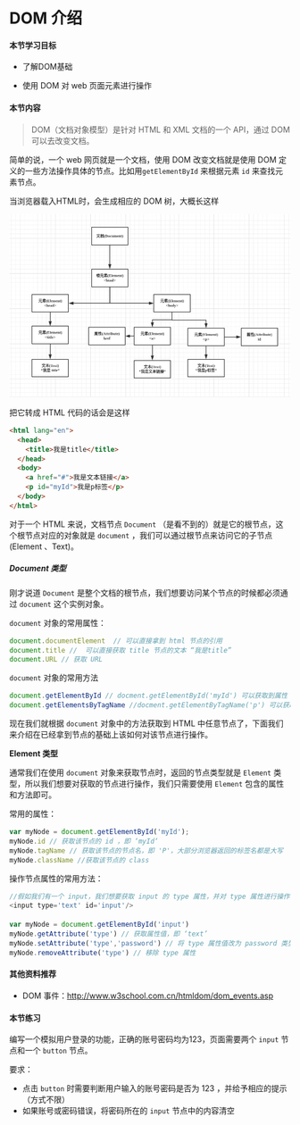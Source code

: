 # DOM 介绍

####  本节学习目标

- 了解DOM基础


- 使用 DOM 对 web 页面元素进行操作




#### 本节内容

> DOM（文档对象模型）是针对 HTML 和 XML 文档的一个 API，通过 DOM 可以去改变文档。

简单的说，一个 web 网页就是一个文档，使用 DOM 改变文档就是使用 DOM 定义的一些方法操作具体的节点。比如用`getElementById` 来根据元素 `id` 来查找元素节点。

当浏览器载入HTML时，会生成相应的 DOM 树，大概长这样

![](../assets/html-dom.png)



把它转成 HTML 代码的话会是这样

```html
<html lang="en">
  <head>
    <title>我是title</title>
  </head>
  <body>
	<a href="#">我是文本链接</a>
	<p id="myId">我是p标签</p>
  </body>
</html>


```

对于一个 HTML 来说，文档节点 `Document` （是看不到的）就是它的根节点，这个根节点对应的对象就是 `document` ，我们可以通过根节点来访问它的子节点(Element 、Text)。



##### Document 类型

刚才说道  `Document` 是整个文档的根节点，我们想要访问某个节点的时候都必须通过 `document` 这个实例对象。

`document` 对象的常用属性：

```javascript
document.documentElement  // 可以直接拿到 html 节点的引用
document.title //  可以直接获取 title 节点的文本 “我是title”
document.URL // 获取 URL
```

`document` 对象的常用方法

```javascript
document.getElementById // docment.getElementById('myId') 可以获取到属性 id 为 ‘myId’ 的节点，在上面的代码中获取的也就是 p 节点
document.getElementsByTagName //docment.getElementByTagName('p') 可以获取到节点为 p 的所有节点集
```



现在我们就根据 `document` 对象中的方法获取到 HTML 中任意节点了，下面我们来介绍在已经拿到节点的基础上该如何对该节点进行操作。



**Element 类型**

通常我们在使用 `document` 对象来获取节点时，返回的节点类型就是 `Element` 类型，所以我们想要对获取的节点进行操作，我们只需要使用 `Element` 包含的属性和方法即可。

常用的属性：

```javascript
var myNode = document.getElementById('myId');
myNode.id // 获取该节点的 id ，即 ‘myId‘
myNode.tagName // 获取该节点的节点名，即 'P'，大部分浏览器返回的标签名都是大写
myNode.className //获取该节点的 class
```

操作节点属性的常用方法：

```JavaScript
//假如我们有一个 input，我们想要获取 input 的 type 属性，并对 type 属性进行操作
<input type='text' id='input'/>
  
var myNode = document.getElementById('input')
myNode.getAttribute('type') // 获取属性值，即 ‘text’
myNode.setAttribute('type','password') // 将 type 属性值改为 password 类型
myNode.removeAttribute('type') // 移除 type 属性
```


#### 其他资料推荐

- DOM 事件：http://www.w3school.com.cn/htmldom/dom_events.asp

#### 本节练习

编写一个模拟用户登录的功能，正确的账号密码均为123，页面需要两个 `input` 节点和一个 `button` 节点。

要求：

- 点击 `button` 时需要判断用户输入的账号密码是否为 123 ，并给予相应的提示（方式不限）
- 如果账号或密码错误，将密码所在的 `input` 节点中的内容清空
